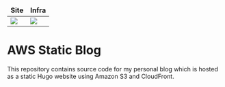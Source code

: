 <style>
td, th {
   border: none!important;
}
</style>

| Site    | Infra   |
| ------- | ------- |
| ![](https://codebuild.eu-west-1.amazonaws.com/badges?uuid=eyJlbmNyeXB0ZWREYXRhIjoicG9YczVZY0d1Wkd1RzlESnMzeWc0QjJ4emRBQmZpSFkzUm5yU21wYm5QT2l4SUIwREdlOTZuTkhjZkEwRHcwaTRaVEhJb2JlYVIxaFJVL3ltc09xTmh3PSIsIml2UGFyYW1ldGVyU3BlYyI6IlhnVVBveEtLWi9XZVBNanciLCJtYXRlcmlhbFNldFNlcmlhbCI6MX0%3D&branch=main)   | ![](https://codebuild.eu-west-1.amazonaws.com/badges?uuid=eyJlbmNyeXB0ZWREYXRhIjoicG9YczVZY0d1Wkd1RzlESnMzeWc0QjJ4emRBQmZpSFkzUm5yU21wYm5QT2l4SUIwREdlOTZuTkhjZkEwRHcwaTRaVEhJb2JlYVIxaFJVL3ltc09xTmh3PSIsIml2UGFyYW1ldGVyU3BlYyI6IlhnVVBveEtLWi9XZVBNanciLCJtYXRlcmlhbFNldFNlcmlhbCI6MX0%3D&branch=main)    |

# AWS Static Blog

This repository contains source code for my personal blog which is hosted as a static Hugo website using
Amazon S3 and CloudFront.
